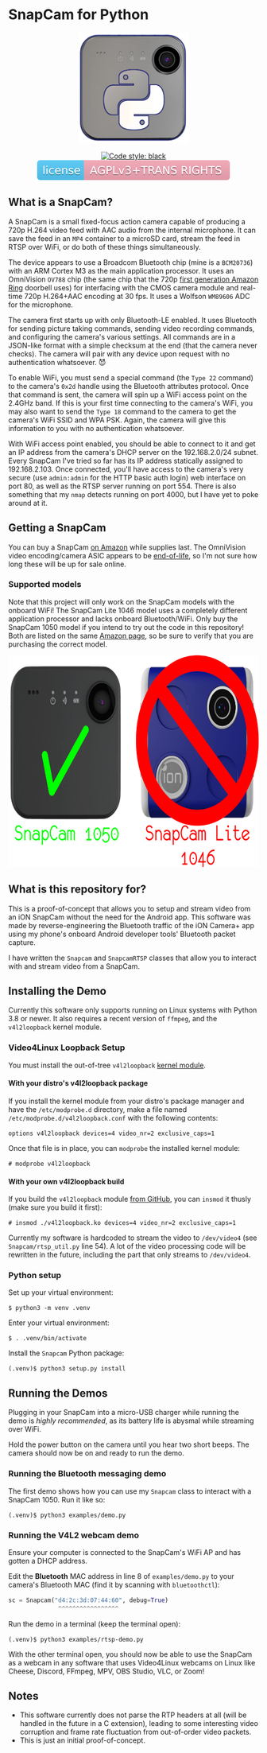 # SnapCam for Python
<p align="center">
  <img alt="image of a SnapCam 1050" src="./img/snapcam.png" width=223 height=223>
</p>

<p align="center">
  <a href="https://github.com/psf/black">
    <img alt="Code style: black" src="https://img.shields.io/badge/code%20style-black-000000.svg">
  </a>
  <a href="https://github.com/targetdisk/snapcam-python/blob/main/LICENSE">
    <img alt="License: AGPL v3" src="./img/license.svg">
  </a>
</p>

## What is a SnapCam?
A SnapCam is a small fixed-focus action camera capable of producing a 720p H.264
video feed with AAC audio from the internal microphone.  It can save the feed in
an `MP4` container to a microSD card, stream the feed in RTSP over WiFi, or do
both of these things simultaneously.

The device appears to use a Broadcom Bluetooth chip (mine is a `BCM20736`) with
an ARM Cortex M3 as the main application processor.  It uses an OmniVision
`OV788` chip (the same chip that the 720p
[first generation Amazon Ring](https://www.exploitee.rs/index.php/Ring_Doorbell)
doorbell uses) for interfacing with the CMOS camera module and real-time 720p
H.264+AAC encoding at 30 fps.  It uses a Wolfson `WM89606` ADC for the
microphone.

The camera first starts up with only Bluetooth-LE enabled.  It uses Bluetooth
for sending picture taking commands, sending video recording commands, and
configuring the camera's various settings.  All commands are in a JSON-like
format with a simple checksum at the end (that the camera never checks).  The
camera will pair with any device upon request with no authentication
whatsoever. 😈

To enable WiFi, you must send a special command (the `Type 22` command) to the
camera's `0x2d` handle using the Bluetooth attributes protocol.  Once that
command is sent, the camera will spin up a WiFi access point on the 2.4GHz band.
If this is your first time connecting to the camera's WiFi, you may also want to
send the `Type 18` command to the camera to get the camera's WiFi SSID and WPA
PSK.  Again, the camera will give this information to you with no authentication
whatsoever.

With WiFi access point enabled, you should be able to connect to it and get an
IP address from the camera's DHCP server on the 192.168.2.0/24 subnet.  Every
SnapCam I've tried so far has its IP address statically assigned to
192.168.2.103.  Once connected, you'll have access to the camera's very secure
(use `admin:admin` for the HTTP basic auth login) web interface on port 80, as
well as the RTSP server running on port 554.  There is also something that my
`nmap` detects running on port 4000, but I have yet to poke around at it.

## Getting a SnapCam
You can buy a SnapCam
[on Amazon](https://www.amazon.com/iON-Camera-SnapCam-Wearable-Bluetooth/dp/B0131DSBN0)
while supplies last.  The OmniVision video encoding/camera ASIC appears to be
[end-of-life](https://www.ovt.com/sensors/OV788), so I'm not sure how long these
will be up for sale online.

### Supported models
Note that this project will only work on the SnapCam models with the onboard
WiFi!  The SnapCam Lite 1046 model uses a completely different application
processor and lacks onboard Bluetooth/WiFi.  Only buy the SnapCam 1050 model if
you intend to try out the code in this repository!  Both are listed on the same
[Amazon page](https://www.amazon.com/iON-Camera-SnapCam-Wearable-Bluetooth/dp/B0131DSBN0),
so be sure to verify that you are purchasing the correct model.

<p align="center">
  <img alt="SnapCam 1050 only!" src="./img/supported-snaps.png" width=700 height=426>
</p>

## What is this repository for?
This is a proof-of-concept that allows you to setup and stream video from an iON
SnapCam without the need for the Android app.  This software was made by
reverse-engineering the Bluetooth traffic of the iON Camera+ app using my
phone's onboard Android developer tools' Bluetooth packet capture.

I have written the `Snapcam` and `SnapcamRTSP` classes that allow you to
interact with and stream video from a SnapCam.

## Installing the Demo
Currently this software only supports running on Linux systems with Python 3.8 or
newer.  It also requires a recent version of `ffmpeg`, and the `v4l2loopback`
kernel module.

### Video4Linux Loopback Setup
You must install the out-of-tree `v4l2loopback`
[kernel module](https://github.com/umlaeute/v4l2loopback).

#### With your distro's v4l2loopback package
If you install the kernel module from your distro's package manager and have the
`/etc/modprobe.d` directory, make a file named
`/etc/modprobe.d/v4l2loopback.conf` with the following contents:
```
options v4l2loopback devices=4 video_nr=2 exclusive_caps=1
```

Once that file is in place, you can `modprobe` the installed kernel module:
```
# modprobe v4l2loopback
```

#### With your own v4l2loopback build
If you build the `v4l2loopback` module
[from GitHub](https://github.com/umlaeute/v4l2loopback), you can `insmod` it
thusly (make sure you build it first):
```
# insmod ./v4l2loopback.ko devices=4 video_nr=2 exclusive_caps=1
```

Currently my software is hardcoded to stream the video to `/dev/video4` (see
`Snapcam/rtsp_util.py` line 54).  A lot of the video processing code will be
rewritten in the future, including the part that only streams to `/dev/video4`.

### Python setup
Set up your virtual environment:
```
$ python3 -m venv .venv
```

Enter your virtual environment:
```
$ . .venv/bin/activate
```

Install the `Snapcam` Python package:
```
(.venv)$ python3 setup.py install
```

## Running the Demos
Plugging in your SnapCam into a micro-USB charger while running the
demo is *highly recommended*, as its battery life is abysmal while streaming
over WiFi.

Hold the power button on the camera until you hear two short beeps.  The camera
should now be on and ready to run the demo.

### Running the Bluetooth messaging demo
The first demo shows how you can use my `Snapcam` class to interact with a
SnapCam 1050.  Run it like so:
```
(.venv)$ python3 examples/demo.py
```

### Running the V4L2 webcam demo
Ensure your computer is connected to the SnapCam's WiFi AP and has gotten a DHCP
address.

Edit the **Bluetooth** MAC address in line 8 of `examples/demo.py` to your
camera's Bluetooth MAC (find it by scanning with `bluetoothctl`):
```python
sc = Snapcam("d4:2c:3d:07:44:60", debug=True)
              ^^^^^^^^^^^^^^^^^
```

Run the demo in a terminal (keep the terminal open):
```
(.venv)$ python3 examples/rtsp-demo.py
```

With the other terminal open, you should now be able to use the SnapCam as a
webcam in any software that uses Video4Linux webcams on Linux like Cheese,
Discord, FFmpeg, MPV, OBS Studio, VLC, or Zoom!

## Notes
- This software currently does not parse the RTP headers at all (will be handled
  in the future in a C extension), leading to some interesting video corruption
  and frame rate fluctuation from out-of-order video packets.
- This is just an initial proof-of-concept.
